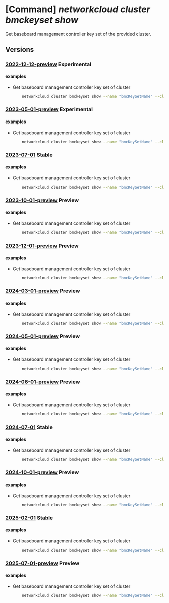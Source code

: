 # [Command] _networkcloud cluster bmckeyset show_

Get baseboard management controller key set of the provided cluster.

## Versions

### [2022-12-12-preview](/Resources/mgmt-plane/L3N1YnNjcmlwdGlvbnMve30vcmVzb3VyY2Vncm91cHMve30vcHJvdmlkZXJzL21pY3Jvc29mdC5uZXR3b3JrY2xvdWQvY2x1c3RlcnMve30vYm1ja2V5c2V0cy97fQ==/2022-12-12-preview.xml) **Experimental**

<!-- mgmt-plane /subscriptions/{}/resourcegroups/{}/providers/microsoft.networkcloud/clusters/{}/bmckeysets/{} 2022-12-12-preview -->

#### examples

- Get baseboard management controller key set of cluster
    ```bash
        networkcloud cluster bmckeyset show --name "bmcKeySetName" --cluster-name "clusterName" --resource-group "resourceGroupName"
    ```

### [2023-05-01-preview](/Resources/mgmt-plane/L3N1YnNjcmlwdGlvbnMve30vcmVzb3VyY2Vncm91cHMve30vcHJvdmlkZXJzL21pY3Jvc29mdC5uZXR3b3JrY2xvdWQvY2x1c3RlcnMve30vYm1ja2V5c2V0cy97fQ==/2023-05-01-preview.xml) **Experimental**

<!-- mgmt-plane /subscriptions/{}/resourcegroups/{}/providers/microsoft.networkcloud/clusters/{}/bmckeysets/{} 2023-05-01-preview -->

#### examples

- Get baseboard management controller key set of cluster
    ```bash
        networkcloud cluster bmckeyset show --name "bmcKeySetName" --cluster-name "clusterName" --resource-group "resourceGroupName"
    ```

### [2023-07-01](/Resources/mgmt-plane/L3N1YnNjcmlwdGlvbnMve30vcmVzb3VyY2Vncm91cHMve30vcHJvdmlkZXJzL21pY3Jvc29mdC5uZXR3b3JrY2xvdWQvY2x1c3RlcnMve30vYm1ja2V5c2V0cy97fQ==/2023-07-01.xml) **Stable**

<!-- mgmt-plane /subscriptions/{}/resourcegroups/{}/providers/microsoft.networkcloud/clusters/{}/bmckeysets/{} 2023-07-01 -->

#### examples

- Get baseboard management controller key set of cluster
    ```bash
        networkcloud cluster bmckeyset show --name "bmcKeySetName" --cluster-name "clusterName" --resource-group "resourceGroupName"
    ```

### [2023-10-01-preview](/Resources/mgmt-plane/L3N1YnNjcmlwdGlvbnMve30vcmVzb3VyY2Vncm91cHMve30vcHJvdmlkZXJzL21pY3Jvc29mdC5uZXR3b3JrY2xvdWQvY2x1c3RlcnMve30vYm1ja2V5c2V0cy97fQ==/2023-10-01-preview.xml) **Preview**

<!-- mgmt-plane /subscriptions/{}/resourcegroups/{}/providers/microsoft.networkcloud/clusters/{}/bmckeysets/{} 2023-10-01-preview -->

#### examples

- Get baseboard management controller key set of cluster
    ```bash
        networkcloud cluster bmckeyset show --name "bmcKeySetName" --cluster-name "clusterName" --resource-group "resourceGroupName"
    ```

### [2023-12-01-preview](/Resources/mgmt-plane/L3N1YnNjcmlwdGlvbnMve30vcmVzb3VyY2Vncm91cHMve30vcHJvdmlkZXJzL21pY3Jvc29mdC5uZXR3b3JrY2xvdWQvY2x1c3RlcnMve30vYm1ja2V5c2V0cy97fQ==/2023-12-01-preview.xml) **Preview**

<!-- mgmt-plane /subscriptions/{}/resourcegroups/{}/providers/microsoft.networkcloud/clusters/{}/bmckeysets/{} 2023-12-01-preview -->

#### examples

- Get baseboard management controller key set of cluster
    ```bash
        networkcloud cluster bmckeyset show --name "bmcKeySetName" --cluster-name "clusterName" --resource-group "resourceGroupName"
    ```

### [2024-03-01-preview](/Resources/mgmt-plane/L3N1YnNjcmlwdGlvbnMve30vcmVzb3VyY2Vncm91cHMve30vcHJvdmlkZXJzL21pY3Jvc29mdC5uZXR3b3JrY2xvdWQvY2x1c3RlcnMve30vYm1ja2V5c2V0cy97fQ==/2024-03-01-preview.xml) **Preview**

<!-- mgmt-plane /subscriptions/{}/resourcegroups/{}/providers/microsoft.networkcloud/clusters/{}/bmckeysets/{} 2024-03-01-preview -->

#### examples

- Get baseboard management controller key set of cluster
    ```bash
        networkcloud cluster bmckeyset show --name "bmcKeySetName" --cluster-name "clusterName" --resource-group "resourceGroupName"
    ```

### [2024-05-01-preview](/Resources/mgmt-plane/L3N1YnNjcmlwdGlvbnMve30vcmVzb3VyY2Vncm91cHMve30vcHJvdmlkZXJzL21pY3Jvc29mdC5uZXR3b3JrY2xvdWQvY2x1c3RlcnMve30vYm1ja2V5c2V0cy97fQ==/2024-05-01-preview.xml) **Preview**

<!-- mgmt-plane /subscriptions/{}/resourcegroups/{}/providers/microsoft.networkcloud/clusters/{}/bmckeysets/{} 2024-05-01-preview -->

#### examples

- Get baseboard management controller key set of cluster
    ```bash
        networkcloud cluster bmckeyset show --name "bmcKeySetName" --cluster-name "clusterName" --resource-group "resourceGroupName"
    ```

### [2024-06-01-preview](/Resources/mgmt-plane/L3N1YnNjcmlwdGlvbnMve30vcmVzb3VyY2Vncm91cHMve30vcHJvdmlkZXJzL21pY3Jvc29mdC5uZXR3b3JrY2xvdWQvY2x1c3RlcnMve30vYm1ja2V5c2V0cy97fQ==/2024-06-01-preview.xml) **Preview**

<!-- mgmt-plane /subscriptions/{}/resourcegroups/{}/providers/microsoft.networkcloud/clusters/{}/bmckeysets/{} 2024-06-01-preview -->

#### examples

- Get baseboard management controller key set of cluster
    ```bash
        networkcloud cluster bmckeyset show --name "bmcKeySetName" --cluster-name "clusterName" --resource-group "resourceGroupName"
    ```

### [2024-07-01](/Resources/mgmt-plane/L3N1YnNjcmlwdGlvbnMve30vcmVzb3VyY2Vncm91cHMve30vcHJvdmlkZXJzL21pY3Jvc29mdC5uZXR3b3JrY2xvdWQvY2x1c3RlcnMve30vYm1ja2V5c2V0cy97fQ==/2024-07-01.xml) **Stable**

<!-- mgmt-plane /subscriptions/{}/resourcegroups/{}/providers/microsoft.networkcloud/clusters/{}/bmckeysets/{} 2024-07-01 -->

#### examples

- Get baseboard management controller key set of cluster
    ```bash
        networkcloud cluster bmckeyset show --name "bmcKeySetName" --cluster-name "clusterName" --resource-group "resourceGroupName"
    ```

### [2024-10-01-preview](/Resources/mgmt-plane/L3N1YnNjcmlwdGlvbnMve30vcmVzb3VyY2Vncm91cHMve30vcHJvdmlkZXJzL21pY3Jvc29mdC5uZXR3b3JrY2xvdWQvY2x1c3RlcnMve30vYm1ja2V5c2V0cy97fQ==/2024-10-01-preview.xml) **Preview**

<!-- mgmt-plane /subscriptions/{}/resourcegroups/{}/providers/microsoft.networkcloud/clusters/{}/bmckeysets/{} 2024-10-01-preview -->

#### examples

- Get baseboard management controller key set of cluster
    ```bash
        networkcloud cluster bmckeyset show --name "bmcKeySetName" --cluster-name "clusterName" --resource-group "resourceGroupName"
    ```

### [2025-02-01](/Resources/mgmt-plane/L3N1YnNjcmlwdGlvbnMve30vcmVzb3VyY2Vncm91cHMve30vcHJvdmlkZXJzL21pY3Jvc29mdC5uZXR3b3JrY2xvdWQvY2x1c3RlcnMve30vYm1ja2V5c2V0cy97fQ==/2025-02-01.xml) **Stable**

<!-- mgmt-plane /subscriptions/{}/resourcegroups/{}/providers/microsoft.networkcloud/clusters/{}/bmckeysets/{} 2025-02-01 -->

#### examples

- Get baseboard management controller key set of cluster
    ```bash
        networkcloud cluster bmckeyset show --name "bmcKeySetName" --cluster-name "clusterName" --resource-group "resourceGroupName"
    ```

### [2025-07-01-preview](/Resources/mgmt-plane/L3N1YnNjcmlwdGlvbnMve30vcmVzb3VyY2Vncm91cHMve30vcHJvdmlkZXJzL21pY3Jvc29mdC5uZXR3b3JrY2xvdWQvY2x1c3RlcnMve30vYm1ja2V5c2V0cy97fQ==/2025-07-01-preview.xml) **Preview**

<!-- mgmt-plane /subscriptions/{}/resourcegroups/{}/providers/microsoft.networkcloud/clusters/{}/bmckeysets/{} 2025-07-01-preview -->

#### examples

- Get baseboard management controller key set of cluster
    ```bash
        networkcloud cluster bmckeyset show --name "bmcKeySetName" --cluster-name "clusterName" --resource-group "resourceGroupName"
    ```

